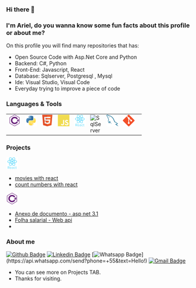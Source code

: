 ### Hi there 👋
### I'm Ariel, do you wanna know some fun facts about this profile or about me?

On this profile you will find many repositories that has:

- Open Source Code with Asp.Net Core and Python
- Backend: C#, Python
- Front-End: Javascript, React
- Database: Sqlserver, Postgresql , Mysql
- Ide: Visual Studio, Visual Code
- Everyday trying to improve a piece of code 

### Languages & Tools

<table>
<tr>
  <td colspan="2">
    <a href="#">
      <img align="left" style="padding-right: 12px" alt="C#" width="32px" src="https://raw.githubusercontent.com/devicons/devicon/2ae2a900d2f041da66e950e4d48052658d850630/icons/csharp/csharp-line.svg" />
       <img align="left" style="padding-right: 12px" alt="Python" width="32px" src="https://github.com/devicons/devicon/blob/master/icons/python/python-original.svg" />
      <img align="left" style="padding-right: 12px" alt="HTML" width="32px" src="https://raw.githubusercontent.com/devicons/devicon/master/icons/html5/html5-original.svg" />
      <img align="left" style="padding-right: 12px" alt="JavaScript" width="32px" src="https://raw.githubusercontent.com/devicons/devicon/master/icons/javascript/javascript-plain.svg" />
      <img align="left" style="padding-right: 12px" alt="React" width="32px" src="https://raw.githubusercontent.com/devicons/devicon/2ae2a900d2f041da66e950e4d48052658d850630/icons/react/react-original-wordmark.svg" />
      <img align="left" style="padding-right: 12px" alt="SqlServer" width="32px" src="https://i.imgur.com/rINfYVK.png" />
      <img align="left" style="padding-right: 12px" alt="MySql" width="32px" src="https://raw.githubusercontent.com/devicons/devicon/2ae2a900d2f041da66e950e4d48052658d850630/icons/mysql/mysql-original.svg" />
       <img align="left" style="padding-right: 12px" alt="GIT" width="32px" src="https://raw.githubusercontent.com/devicons/devicon/2ae2a900d2f041da66e950e4d48052658d850630/icons/git/git-original.svg" />
     
</table>

 ### Projects
  <img align="left" style="padding-right: 12px" alt="React" width="32px" src="https://raw.githubusercontent.com/devicons/devicon/2ae2a900d2f041da66e950e4d48052658d850630/icons/react/react-original-wordmark.svg" />
  <br>
    <ul>
      <br>
      <li><a href="https://muddled-title.surge.sh/"> movies with react </a> </li>
      <li> <a href="https://rainy-process.surge.sh/"> count numbers with react </a> </li>
     </ul>
     <img align="left" style="padding-right: 12px" alt="C#" width="32px" src="https://raw.githubusercontent.com/devicons/devicon/2ae2a900d2f041da66e950e4d48052658d850630/icons/csharp/csharp-line.svg" />
   <br>
    <ul>
      <br>
      <li><a href="http://ariolapp.herokuapp.com/"> Anexo de documento - asp net 3.1 </a> </li>
      <li><a href="https://teste-folhasalarial-stone.herokuapp.com/swagger/index.html"> Folha salarial - Web api </a> <li>
    </ul>

### About me

[![Github Badge](https://img.shields.io/badge/-Github-000?style=flat-square&logo=Github&logoColor=white&link=https://github.com/ariol01)](https://github.com/ariol01)
[![Linkedin Badge](https://img.shields.io/badge/-LinkedIn-blue?style=flat-square&logo=Linkedin&logoColor=white&link=https://www.linkedin.com/in/ariel-s-silva/)](https://www.linkedin.com/in/ariel-s-silva/)
[![Whatsapp Badge](https://img.shields.io/badge/-Whatsapp-4CA143?style=flat-square&labelColor=4CA143&logo=whatsapp&logoColor=white&link=https://api.whatsapp.com/send?phone=+55text=Hello!)](https://api.whatsapp.com/send?phone=+55&text=Hello!)
[![Gmail Badge](https://img.shields.io/badge/-Gmail-c14438?style=flat-square&logo=Gmail&logoColor=white&link=mailto:seu_email)](mailto:)

- You can see more on Projects TAB. 
- Thanks for visiting. 

<!--
**ariol01/ariol01** is a ✨ _special_ ✨ repository because its `README.md` (this file) appears on your GitHub profile.

